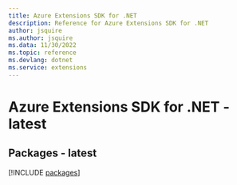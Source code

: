 ```yaml
---
title: Azure Extensions SDK for .NET
description: Reference for Azure Extensions SDK for .NET
author: jsquire
ms.author: jsquire
ms.data: 11/30/2022
ms.topic: reference
ms.devlang: dotnet
ms.service: extensions
---
```

# Azure Extensions SDK for .NET - latest
## Packages - latest
[!INCLUDE [packages](extensions-index.md)]
